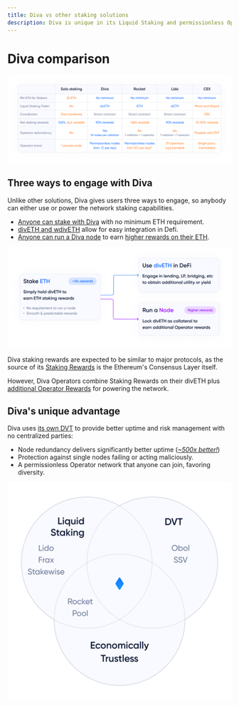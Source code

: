 ```yaml
---
title: Diva vs other staking solutions
description: Diva is unique in its Liquid Staking and permissionless Operator set. Learn how it compares vs Ehtereum staking, Lido, Rocketpool and others.
---
```


# Diva comparison

<div style={{textAlign: 'center'}}>

![Diva balances convenience and decentralization](img/comparison_table.png)
</div>

## Three ways to engage with Diva

Unlike other solutions, Diva gives users three ways to engage, so anybody can either use or power the network staking capabilities.

- [Anyone can stake with Diva](participants) with no minimum ETH requirement.
- [divETH and wdivETH](lst) allow for easy integration in Defi.
- [Anyone can run a Diva node](operators) to earn [higher rewards on their ETH](economics).

![Three ways to engage with Diva Staking](img/diveth-use-cases.png)

Diva staking rewards are expected to be similar to major protocols, as the source of its [Staking Rewards](staking-rewards) is the Ethereum's Consensus Layer itself.

However, Diva Operators combine Staking Rewards on their divETH plus [additional Operator Rewards](economics) for powering the network.

## Diva's unique advantage

Diva uses [its own DVT](dvt) to provide better uptime and risk management with no centralized parties:

- Node redundancy delivers significantly better uptime (*[~500x better!](dvt)*)
- Protection against single nodes failing or acting maliciously.
- A permissionless Operator network that anyone can join, favoring diversity.

![Diva balances convenience and decentralization](img/diva-venn.png)

